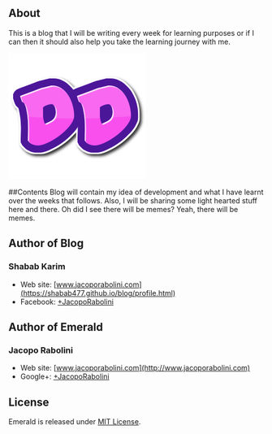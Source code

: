 ## About
This is a blog that I will be writing every week for learning purposes or if I can then it should also help you take the learning journey with me.

![Digitally Demused](/img/logo_top.png "Digitally Demused")

##Contents
Blog will contain my idea of development and what I have learnt over the weeks that follows. Also, I will be sharing some light hearted stuff here and there. Oh did I see there will be memes? Yeah, there will be memes.

## Author of Blog

### Shabab Karim

- Web site: [www.jacoporabolini.com](https://shabab477.github.io/blog/profile.html)
- Facebook: [+JacopoRabolini](https://www.facebook.com/shabab477)



## Author of Emerald

### Jacopo Rabolini

- Web site: [www.jacoporabolini.com](http://www.jacoporabolini.com)
- Google+: [+JacopoRabolini](https://plus.google.com/u/0/+JacopoRabolini/posts)

## License
Emerald is released under [MIT License](license.md).

